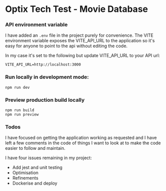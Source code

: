 # Optix Tech Test - Movie Database

### API environment variable

I have added an `.env` file in the project purely for convenience. The VITE environment variable exposes the VITE_API_URL to the application so it's easy for anyone to point to the api without editing the code.

In my case it's set to the following but update VITE_API_URL to your API url:

```
VITE_API_URL=http://localhost:3000
```

### Run locally in development mode:

```
npm run dev
```

### Preview production build locally

```
npm run build
npm run preview
```

### Todos

I have focused on getting the application working as requested and I have left a few comments in the code of things I want to look at to make the code easier to follow and maintain.

I have four issues remaining in my project:

- Add jest and unit testing
- Optimisation
- Refinements
- Dockerise and deploy

